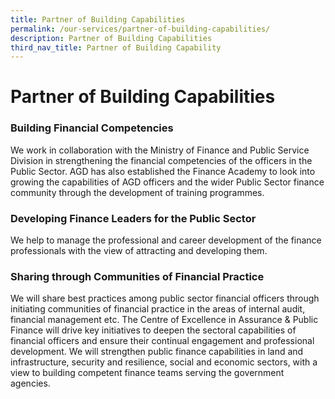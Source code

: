 ```yaml
---
title: Partner of Building Capabilities
permalink: /our-services/partner-of-building-capabilities/
description: Partner of Building Capabilities
third_nav_title: Partner of Building Capability
---
```

Partner of Building Capabilities
================================

### Building Financial Competencies

We work in collaboration with the Ministry of Finance and Public Service Division in strengthening the financial competencies of the officers in the Public Sector. AGD has also established the Finance Academy to look into growing the capabilities of AGD officers and the wider Public Sector finance community through the development of training programmes.

### Developing Finance Leaders for the Public Sector

We help to manage the professional and career development of the finance professionals with the view of attracting and developing them.

### Sharing through Communities of Financial Practice

We will share best practices among public sector financial officers through initiating communities of financial practice in the areas of internal audit, financial management etc. The Centre of Excellence in Assurance & Public Finance will drive key initiatives to deepen the sectoral capabilities of financial officers and ensure their continual engagement and professional development. We will strengthen public finance capabilities in land and infrastructure, security and resilience, social and economic sectors, with a view to building competent finance teams serving the government agencies.